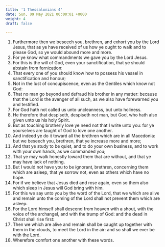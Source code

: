 ```yaml
---
title: '1 Thessalonians 4'
date: Sun, 09 May 2021 00:00:01 +0000
weight: 4
draft: false
  
---
```


1. Furthermore then we beseech you, brethren, and exhort you by the Lord Jesus, that as ye have received of us how ye ought to walk and to please God, so ye would abound more and more.
2. For ye know what commandments we gave you by the Lord Jesus.
3. For this is the will of God, even your sanctification, that ye should abstain from fornication:
4. That every one of you should know how to possess his vessel in sanctification and honour;
5. Not in the lust of concupiscence, even as the Gentiles which know not God:
6. That no man go beyond and defraud his brother in any matter: because that the Lord is the avenger of all such, as we also have forewarned you and testified.
7. For God hath not called us unto uncleanness, but unto holiness.
8. He therefore that despiseth, despiseth not man, but God, who hath also given unto us his holy Spirit.
9. But as touching brotherly love ye need not that I write unto you: for ye yourselves are taught of God to love one another.
10. And indeed ye do it toward all the brethren which are in all Macedonia: but we beseech you, brethren, that ye increase more and more;
11. And that ye study to be quiet, and to do your own business, and to work with your own hands, as we commanded you;
12. That ye may walk honestly toward them that are without, and that ye may have lack of nothing.
13. But I would not have you to be ignorant, brethren, concerning them which are asleep, that ye sorrow not, even as others which have no hope.
14. For if we believe that Jesus died and rose again, even so them also which sleep in Jesus will God bring with him.
15. For this we say unto you by the word of the Lord, that we which are alive and remain unto the coming of the Lord shall not prevent them which are asleep.
16. For the Lord himself shall descend from heaven with a shout, with the voice of the archangel, and with the trump of God: and the dead in Christ shall rise first:
17. Then we which are alive and remain shall be caught up together with them in the clouds, to meet the Lord in the air: and so shall we ever be with the Lord.
18. Wherefore comfort one another with these words.
